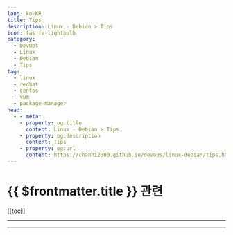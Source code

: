 ```yaml
---
lang: ko-KR
title: Tips
description: Linux - Debian > Tips
icon: fas fa-lightbulb
category:
  - DevOps
  - Linux
  - Debian
  - Tips
tag: 
  - linux
  - redhat
  - centos
  - yum
  - package-manager
head:
  - - meta:
    - property: og:title
      content: Linux - Debian > Tips
    - property: og:description
      content: Tips
    - property: og:url
      content: https://chanhi2000.github.io/devops/linux-debian/tips.html
---
```


# {{ $frontmatter.title }} 관련

[[toc]]

---

---

<TagLinks />
